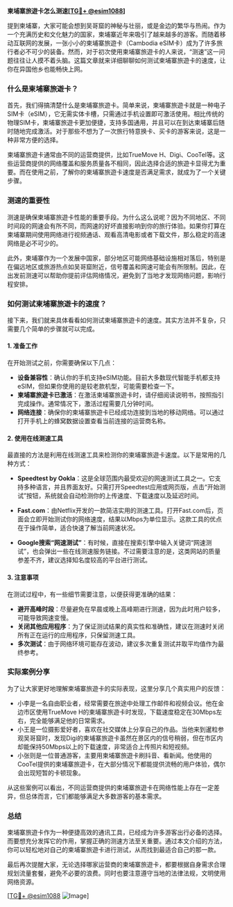 **柬埔寨旅遊卡怎么测速[[TG💪+ @esim1088](https://t.me/s/esim1088)]**

提到柬埔寨，大家可能会想到吴哥窟的神秘与壮丽，或是金边的繁华与热闹。作为一个充满历史和文化魅力的国家，柬埔寨近年来吸引了越来越多的游客。而随着移动互联网的发展，一张小小的柬埔寨旅遊卡（Cambodia eSIM卡）成为了许多旅行者必不可少的装备。然而，对于初次使用柬埔寨旅遊卡的人来说，“测速”这一问题往往让人摸不着头脑。这篇文章就来详细聊聊如何测试柬埔寨旅遊卡的速度，让你在异国他乡也能畅快上网。

### 什么是柬埔寨旅遊卡？

首先，我们得搞清楚什么是柬埔寨旅遊卡。简单来说，柬埔寨旅遊卡就是一种电子SIM卡（eSIM），它无需实体卡槽，只需通过手机设置即可激活使用。相比传统的物理SIM卡，柬埔寨旅遊卡更加便捷，支持多国通用，并且可以在到达柬埔寨后随时随地完成激活。对于那些不想为了一次旅行特意换卡、买卡的游客来说，这是一种非常方便的选择。

柬埔寨旅遊卡通常由不同的运营商提供，比如TrueMove H、Digi、CooTel等。这些运营商提供的网络覆盖和服务质量各不相同，因此选择合适的旅遊卡显得尤为重要。而在使用之前，了解你的柬埔寨旅遊卡速度是否满足需求，就成为了一个关键步骤。

### 测速的重要性

测速是确保柬埔寨旅遊卡性能的重要手段。为什么这么说呢？因为不同地区、不同时间段的网速会有所不同，而网速的好坏直接影响到你的旅行体验。如果你打算在柬埔寨期间使用网络进行视频通话、观看高清电影或者下载文件，那么稳定的高速网络是必不可少的。

此外，柬埔寨作为一个发展中国家，部分地区可能网络基础设施相对落后，特别是在偏远地区或旅游热点如吴哥窟附近，信号覆盖和网速可能会有所限制。因此，在出发前测速可以帮助你提前评估网络情况，避免到了当地才发现网络问题，影响行程安排。

### 如何测试柬埔寨旅遊卡的速度？

接下来，我们就来具体看看如何测试柬埔寨旅遊卡的速度。其实方法并不复杂，只需要几个简单的步骤就可以完成。

#### 1. 准备工作

在开始测试之前，你需要确保以下几点：

- **设备兼容性**：确认你的手机支持eSIM功能。目前大多数现代智能手机都支持eSIM，但如果你使用的是较老款机型，可能需要检查一下。
- **柬埔寨旅遊卡已激活**：在激活柬埔寨旅遊卡时，请仔细阅读说明书，按照指引完成操作。通常情况下，激活过程需要几分钟时间。
- **网络连接**：确保你的柬埔寨旅遊卡已经成功连接到当地的移动网络。可以通过打开手机上的蜂窝数据设置查看当前连接的运营商名称。

#### 2. 使用在线测速工具

最直接的方法是利用在线测速工具来检测你的柬埔寨旅遊卡速度。以下是常用的几种方式：

- **Speedtest by Ookla**：这是全球范围内最受欢迎的网速测试工具之一。它支持多种语言，并且界面友好。只需打开Speedtest应用或网页版，点击“开始测试”按钮，系统就会自动检测你的上传速度、下载速度以及延迟时间。
  
- **Fast.com**：由Netflix开发的一款简洁实用的测速工具。打开Fast.com后，页面会立即开始测试你的网络速度，结果以Mbps为单位显示。这款工具的优点在于操作简单，适合快速了解当前网速状况。

- **Google搜索“网速测试”**：有时候，直接在搜索引擎中输入关键词“网速测试”，也会弹出一些在线测速服务链接。不过需要注意的是，这类网站的质量参差不齐，建议选择知名度较高的平台进行测试。

#### 3. 注意事项

在测试过程中，有一些细节需要注意，以便获得更准确的结果：

- **避开高峰时段**：尽量避免在早晨或晚上高峰期进行测速，因为此时用户较多，可能导致网速变慢。
- **关闭其他应用程序**：为了保证测试结果的真实性和准确性，建议在测速时关闭所有正在运行的应用程序，只保留测速工具。
- **多次测试**：由于网络环境可能存在波动，建议多次重复测试并取平均值作为最终参考。

### 实际案例分享

为了让大家更好地理解柬埔寨旅遊卡的实际表现，这里分享几个真实用户的反馈：

- 小李是一名自由职业者，经常需要在旅途中处理工作邮件和视频会议。他在金边市区使用TrueMove H的柬埔寨旅遊卡时发现，下载速度稳定在30Mbps左右，完全能够满足他的日常需求。
- 小王是一位摄影爱好者，喜欢在社交媒体上分享自己的作品。当他来到暹粒参观吴哥窟时，发现Digi的柬埔寨旅遊卡虽然在景区内的信号稍弱，但在市区内却能保持50Mbps以上的下载速度，非常适合上传照片和短视频。
- 小张则是一位普通游客，主要用柬埔寨旅遊卡刷抖音、看新闻。他使用的CooTel提供的柬埔寨旅遊卡，在大部分情况下都能提供流畅的用户体验，偶尔会出现短暂的卡顿现象。

从这些案例可以看出，不同运营商提供的柬埔寨旅遊卡在网络性能上存在一定差异，但总体而言，它们都能够满足大多数游客的基本需求。

### 总结

柬埔寨旅遊卡作为一种便捷高效的通讯工具，已经成为许多游客出行必备的选择。而要想充分发挥它的作用，掌握正确的测速方法至关重要。通过本文介绍的方法，你可以轻松地对自己的柬埔寨旅遊卡进行测试，从而找到最适合自己的那一款。

最后再次提醒大家，无论选择哪家运营商的柬埔寨旅遊卡，都要根据自身需求合理规划流量套餐，避免不必要的浪费。同时也要注意遵守当地的法律法规，文明使用网络资源。

[[TG💪+ @esim1088](https://t.me/s/esim1088) ![Image](https://i.postimg.cc/4NQfJmqS/Snipaste-2025-05-13-00-14-12.png)]